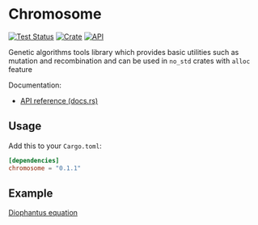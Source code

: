 # Chromosome

[![Test Status](https://github.com/burbokop/chromosome/workflows/Rust/badge.svg?event=push)](https://github.com/burbokop/chromosome/actions)
[![Crate](https://img.shields.io/crates/v/chromosome.svg)](https://crates.io/crates/chromosome)
[![API](https://docs.rs/chromosome/badge.svg)](https://docs.rs/chromosome)

Genetic algorithms tools library which provides basic utilities such as mutation and recombination and can be used in `no_std` crates with `alloc` feature

Documentation:
-   [API reference (docs.rs)](https://docs.rs/chromosome)

## Usage

Add this to your `Cargo.toml`:

```toml
[dependencies]
chromosome = "0.1.1"
```

## Example
[Diophantus equation](https://github.com/burbokop/chromosome/blob/master/tests/diophantus_equation.rs)
